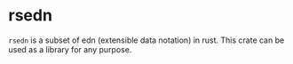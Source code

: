# rsedn

`rsedn` is a subset of edn (extensible data notation) in rust. This crate can be used as a library for any purpose.